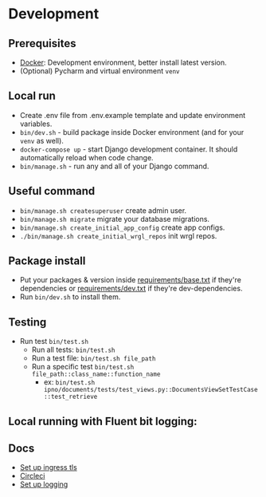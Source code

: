 # Development

## Prerequisites

- [Docker](https://www.docker.com/products/docker-desktop): Development environment, better install latest version.
- (Optional) Pycharm and virtual environment `venv`

## Local run
- Create .env file from .env.example template and update environment variables.
- `bin/dev.sh` - build package inside Docker environment (and for your `venv` as well).
- `docker-compose up` - start Django development container. It should automatically reload when code change.
- `bin/manage.sh` - run any and all of your Django command.

## Useful command
- `bin/manage.sh createsuperuser` create admin user.
- `bin/manage.sh migrate` migrate your database migrations.
- `bin/manage.sh create_initial_app_config` create app configs.
- `./bin/manage.sh create_initial_wrgl_repos` init wrgl repos.

## Package install
- Put your packages & version inside [requirements/base.txt](requirements/base.txt) if they're dependencies or [requirements/dev.txt](requirements/dev.txt) if they're dev-dependencies.
- Run `bin/dev.sh` to install them.

## Testing
- Run test `bin/test.sh`
  - Run all tests: `bin/test.sh`
  - Run a test file:  `bin/test.sh file_path`
  - Run a specific test  `bin/test.sh file_path::class_name::function_name`
    - ex: `bin/test.sh ipno/documents/tests/test_views.py::DocumentsViewSetTestCase::test_retrieve`

## Local running with Fluent bit logging:


## Docs
- [Set up ingress tls](docs/setup-ingress-tls.md)
- [Circleci](docs/circleci.md)
- [Set up logging](docs/logging.md)
